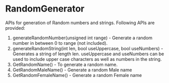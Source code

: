 # RandomGenerator
APIs for generation of Random numbers and strings. Following APIs are provided:
1) generateRandomNumber(unsigned int range) - Generate a random number in between 0 to range (not included).
2) generateRandomString(int len, bool useUppercase, bool useNumbers) - Generates a string of length len. useUppercase and useNumbers can be used to include upper case characters as well as numbers in the string.
3) GetRandomName() - To generate a random name.
4) GetRandomMaleName() - Generate a random Male name
5) GetRandomFemaleName() - Generate a random Female name
